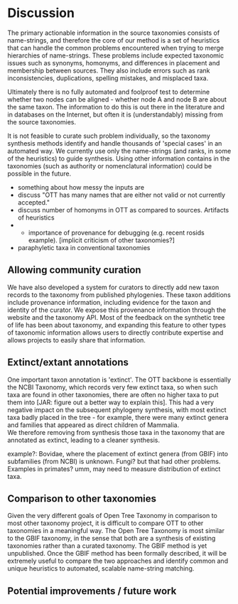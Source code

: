 
# Discussion

The primary actionable information in the source taxonomies consists of
name-strings, and therefore the core of our method is a set of heuristics that
can handle the common problems encountered when trying to merge hierarchies of
name-strings. These problems include expected taxonomic issues such as synonyms,
homonyms, and differences in placement and membership between sources. They also
include errors such as rank inconsistencies, duplications, spelling mistakes,
and misplaced taxa.

Ultimately there is no fully automated and foolproof test to determine
whether two nodes can be aligned - whether node A and node B are about
the same taxon. The information to do this is out there in the
literature and in databases on the Internet, but often it is
(understandably) missing from the source taxonomies.

It is not feasible to curate such problem individually, so
the taxonomy synthesis methods identify and handle thousands of 'special cases'
in an automated way. We currently use only the name-strings (and ranks, in some
of the heuristics) to guide synthesis. Using other information contains in the
taxonomies (such as authority or nomenclatural information) could be possible in
the future.

* something about how messy the inputs are
* discuss "OTT has many names that are either not valid or not currently
accepted."
* discuss number of homonyms in OTT as compared to sources. Artifacts of heuristics
* * importance of provenance for debugging (e.g. recent rosids example).  [implicit criticism of other taxonomies?]
* paraphyletic taxa in conventional taxonomies

## Allowing community curation
We have also developed a system for curators to directly add new taxon records to the
taxonomy from published phylogenies. These taxon additions include provenance
information, including evidence for the taxon and identity of the curator. We
expose this provenance information through the website and the taxonomy API.
Most of the feedback on the synthetic tree of life has been about taxonomy, and expanding this
feature to other types of taxonomic information allows users to directly
contribute expertise and allows projects to easily share that information.

## Extinct/extant annotations

One important taxon annotation is 'extinct'.  The OTT backbone
is essentially the NCBI Taxonomy, which records very few extinct taxa, so when such taxa are found in other taxonomies, there are often no higher
taxa to put them into [JAR: figure out a better way to explain this]. This had a very negative impact on the subsequent phylogeny synthesis, with most extinct taxa badly placed in the tree - for example, there were many extinct genera and families that appeared as direct children of Mammalia.  
We therefore removing from synthesis those taxa in the
taxonomy that are annotated as extinct, leading to a cleaner synthesis.

example?: Bovidae, where the placement of extinct genera (from GBIF)
into subfamilies (from NCBI) is unknown.  Fungi? but that had other
problems.  Examples in primates?  umm, may need to measure
distribution of extinct taxa.

## Comparison to other taxonomies
Given the very different goals of Open Tree Taxonomy in comparison to most other taxonomy project, it is difficult to compare OTT to other taxonomies in a meaningful way. The Open Tree Taxonomy is most similar to the GBIF taxonomy, in the sense that
both are a synthesis of existing taxonomies rather than a curated taxonomy. The
GBIF method is yet unpublished. Once the GBIF method has been formally
described, it will be extremely useful to compare the two approaches and identify
common and unique heuristics to automated, scalable name-string matching.

## Potential improvements / future work
